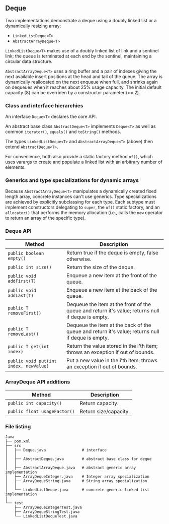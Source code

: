 ## Deque

Two implementations demonstrate a deque using a doubly linked list or a
dynamically resizing array:

- `LinkedListDeque<T>`
- `AbstractArrayDeque<T>`

`LinkedListDeque<T>` makes use of a doubly linked list of link and a sentinel
link; the queue is terminated at each end by the sentinel, maintaining a
circular data structure.

`AbstractArrayDeque<T>` uses a ring buffer and a pair of indexes giving the
next available insert positions at the head and tail of the queue. The array
is dynamically reallocated on the next enqueue when full, and shrinks again on
dequeues when it reaches about 25% usage capacity. The initial default
capacity (8) can be overriden by a constructor parameter (>= 2).

### Class and interface hierarchies

An interface `Deque<T>` declares the core API.

An abstract base class `AbstractDeque<T>` implements `Deque<T>` as well as
common `iterator()`, `equals()` and `toString()` methods.

The types `LinkedListDeque<T>` and `AbstractArrayDeque<T>` (above) then extend
`AbstractDeque<T>`.

For convenience, both also provide a static factory method `of()`, which uses
varargs to create and populate a linked list with an arbitrary number of
elements.

### Generics and type specializations for dynamic arrays

Because `AbstractArrayDeque<T>` manipulates a dynamically created fixed length
array, concrete instances can't use generics. Type specializations are achieved
by explicitly subclassing for each type. Each subtype must implement
constructors delegating to `super`, the `of()` static factory, and an
`allocator()` that performs the memory allocation (i.e., calls the `new`
operator to return an array of the specific type).


### Deque API

| Method                                 | Description |
| ---                                    | --- |
| `public boolean empty()`               | Return true if the deque is empty, false otherwise. |
| `public int size()`                    | Return the size of the deque. |
| `public void addFirst(T)`              | Enqueue a new item at the front of the queue. |
| `public void addLast(T)`               | Enqueue a new item at the back of the queue. |
| `public T removeFirst()`               | Dequeue the item at the front of the queue and return it's value; returns null if deque is empty. |
| `public T removeLast()`                | Dequeue the item at the back of the queue and return it's value; returns null if deque is empty. |
| `public T get(int index)`              | Return the value stored in the i'th item; throws an exception if out of bounds. |
| `public void put(int index, newValue)` | Put a new value in the i'th item; throws an exception if out of bounds. |


### ArrayDeque API additions

| Method                                 | Description |
| ---                                    | --- |
| `public int capacity()`                | Return capacity. |
| `public float usageFactor()`           | Return size/capacity. |


### File listing

```
Java
├── pom.xml
├── src
│   ├── Deque.java                # interface
│   │
│   ├── AbstractDeque.java        # abstract base class for deque
│   │
│   ├── AbstractArrayDeque.java   # abstract generic array implementation
│   ├── ArrayDequeInteger.java    # Integer array specialization
│   ├── ArrayDequeString.java     # String array specialization
│   │
│   └── LinkedListDeque.java      # concrete generic linked list implementation
│
└── test
    ├── ArrayDequeIntegerTest.java
    ├── ArrayDequeStringTest.java
    └── LinkedListDequeTest.java
```
